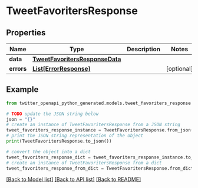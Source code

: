 # TweetFavoritersResponse


## Properties

Name | Type | Description | Notes
------------ | ------------- | ------------- | -------------
**data** | [**TweetFavoritersResponseData**](TweetFavoritersResponseData.md) |  | 
**errors** | [**List[ErrorResponse]**](ErrorResponse.md) |  | [optional] 

## Example

```python
from twitter_openapi_python_generated.models.tweet_favoriters_response import TweetFavoritersResponse

# TODO update the JSON string below
json = "{}"
# create an instance of TweetFavoritersResponse from a JSON string
tweet_favoriters_response_instance = TweetFavoritersResponse.from_json(json)
# print the JSON string representation of the object
print(TweetFavoritersResponse.to_json())

# convert the object into a dict
tweet_favoriters_response_dict = tweet_favoriters_response_instance.to_dict()
# create an instance of TweetFavoritersResponse from a dict
tweet_favoriters_response_from_dict = TweetFavoritersResponse.from_dict(tweet_favoriters_response_dict)
```
[[Back to Model list]](../README.md#documentation-for-models) [[Back to API list]](../README.md#documentation-for-api-endpoints) [[Back to README]](../README.md)


